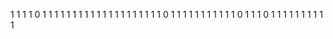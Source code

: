 1
1
1
1
0
1
1
1
1
1
1
1
1
1
1
1
1
1
1
1
1
1
1
1
1
0
1
1
1
1
1
1
1
1
1
1
1
0
1
1
1
0
1
1
1
1
1
1
1
1
1
1